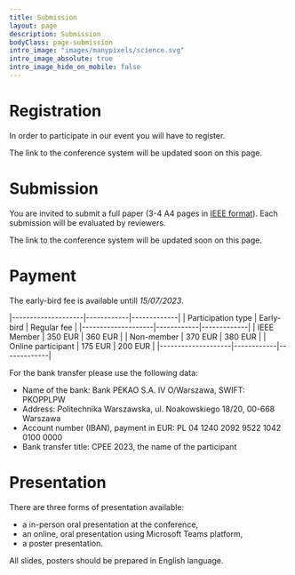 ```yaml
---
title: Submission
layout: page
description: Submission
bodyClass: page-submission
intro_image: "images/manypixels/science.svg"
intro_image_absolute: true
intro_image_hide_on_mobile: false
---
```


# Registration

In order to participate in our event you will have to register.

The link to the conference system will be updated soon on this page.

# Submission

You are invited to submit a full paper (3-4 A4 pages in [IEEE format](https://www.overleaf.com/latex/templates/ieee-conference-template/grfzhhncsfqn)).
Each submission will be evaluated by reviewers.

The link to the conference system will be updated soon on this page.

# Payment

The early-bird fee is available untill *15/07/2023*.

|--------------------|------------|-------------|
| Participation type | Early-bird | Regular fee |
|--------------------|------------|-------------|
| IEEE Member        | 350 EUR    | 360 EUR     |
| Non-member         | 370 EUR    | 380 EUR     |
| Online participant | 175 EUR    | 200 EUR     |
|--------------------|------------|-------------|

For the bank transfer please use the following data:

- Name of the bank: Bank PEKAO S.A.  IV O/Warszawa, SWIFT: PKOPPLPW
- Address:
Politechnika Warszawska, ul. Noakowskiego 18/20, 00-668 Warszawa
- Account number (IBAN), payment in EUR: PL 04 1240 2092 9522 1042 0100 0000
- Bank transfer title: CPEE 2023, the name of the participant

# Presentation

There are three forms of presentation available:

* a in-person oral presentation at the conference,
* an online, oral presentation using Microsoft Teams platform,
* a poster presentation.

All slides, posters should be prepared in English language.
